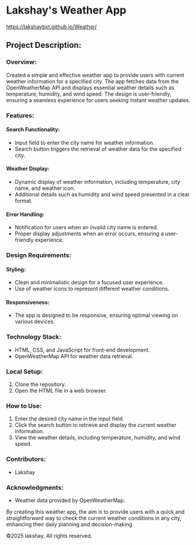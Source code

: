 # Lakshay's Weather App 

https://lakshaybxt.github.io/Weather/

## Project Description:

### Overview:
Created a simple and effective weather app to provide users with current weather information for a specified city. The app fetches data from the OpenWeatherMap API and displays essential weather details such as temperature, humidity, and wind speed. The design is user-friendly, ensuring a seamless experience for users seeking instant weather updates.

### Features:

#### Search Functionality:
- Input field to enter the city name for weather information.
- Search button triggers the retrieval of weather data for the specified city.


#### Weather Display:
- Dynamic display of weather information, including temperature, city name, and weather icon.
- Additional details such as humidity and wind speed presented in a clear format.


#### Error Handling:
- Notification for users when an invalid city name is entered.
- Proper display adjustments when an error occurs, ensuring a user-friendly experience.


### Design Requirements:

#### Styling:
- Clean and minimalistic design for a focused user experience.
- Use of weather icons to represent different weather conditions.

#### Responsiveness:
- The app is designed to be responsive, ensuring optimal viewing on various devices.

### Technology Stack:

- HTML, CSS, and JavaScript for front-end development.
- OpenWeatherMap API for weather data retrieval.

### Local Setup:

1. Clone the repository.
3. Open the HTML file in a web browser.

### How to Use:

1. Enter the desired city name in the input field.
2. Click the search button to retrieve and display the current weather information.
3. View the weather details, including temperature, humidity, and wind speed.

### Contributors:

- Lakshay

### Acknowledgments:

- Weather data provided by OpenWeatherMap.

By creating this weather app, the aim is to provide users with a quick and straightforward way to check the current weather conditions in any city, enhancing their daily planning and decision-making.


©2025 lakshay. All rights reserved.
